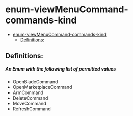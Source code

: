 <a name="enum-viewmenucommand-commands-kind"></a>
# enum-viewMenuCommand-commands-kind
* [enum-viewMenuCommand-commands-kind](#enum-viewmenucommand-commands-kind)
    * [Definitions:](#enum-viewmenucommand-commands-kind-definitions)

<a name="enum-viewmenucommand-commands-kind-definitions"></a>
## Definitions:
<a name="enum-viewmenucommand-commands-kind-definitions-an-enum-with-the-following-list-of-permitted-values"></a>
##### An Enum with the following list of permitted values
- OpenBladeCommand
- OpenMarketplaceCommand
- ArmCommand
- DeleteCommand
- MoveCommand
- RefreshCommand
